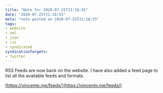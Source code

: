 ```yaml
---
title: "Note for 2020-07-25T21:18:55"
date: "2020-07-25T21:18:55"
meta: "note posted on 2020-07-25T21:18:55"
tags:
- website
- xml
- json
- rss
- syndicated
syndicationTargets:
- Twitter
---
```

RSS Feeds are now back on the website. I have also added a feed page to list all the available feeds and formats.

[https://vincentp.me/feeds/](https://vincentp.me/feeds/)
